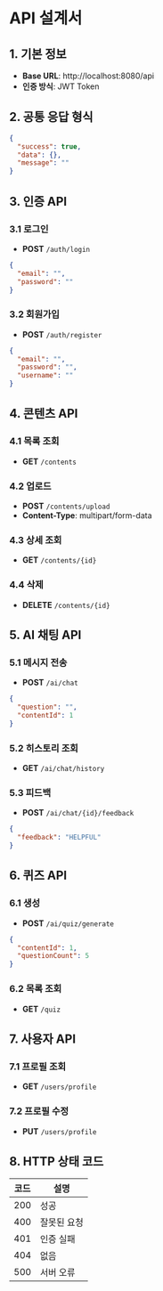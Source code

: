 # API 설계서

## 1. 기본 정보

- **Base URL**: http://localhost:8080/api
- **인증 방식**: JWT Token

## 2. 공통 응답 형식

```json
{
  "success": true,
  "data": {},
  "message": ""
}
```

## 3. 인증 API

### 3.1 로그인

- **POST** `/auth/login`

```json
{
  "email": "",
  "password": ""
}
```

### 3.2 회원가입

- **POST** `/auth/register`

```json
{
  "email": "",
  "password": "",
  "username": ""
}
```

## 4. 콘텐츠 API

### 4.1 목록 조회

- **GET** `/contents`

### 4.2 업로드

- **POST** `/contents/upload`
- **Content-Type**: multipart/form-data

### 4.3 상세 조회

- **GET** `/contents/{id}`

### 4.4 삭제

- **DELETE** `/contents/{id}`

## 5. AI 채팅 API

### 5.1 메시지 전송

- **POST** `/ai/chat`

```json
{
  "question": "",
  "contentId": 1
}
```

### 5.2 히스토리 조회

- **GET** `/ai/chat/history`

### 5.3 피드백

- **POST** `/ai/chat/{id}/feedback`

```json
{
  "feedback": "HELPFUL"
}
```

## 6. 퀴즈 API

### 6.1 생성

- **POST** `/ai/quiz/generate`

```json
{
  "contentId": 1,
  "questionCount": 5
}
```

### 6.2 목록 조회

- **GET** `/quiz`

## 7. 사용자 API

### 7.1 프로필 조회

- **GET** `/users/profile`

### 7.2 프로필 수정

- **PUT** `/users/profile`

## 8. HTTP 상태 코드

| 코드 | 설명        |
| ---- | ----------- |
| 200  | 성공        |
| 400  | 잘못된 요청 |
| 401  | 인증 실패   |
| 404  | 없음        |
| 500  | 서버 오류   |
